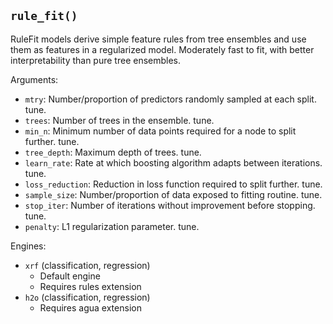 ## `rule_fit()`

RuleFit models derive simple feature rules from tree ensembles and use them as features in a regularized model. Moderately fast to fit, with better interpretability than pure tree ensembles.

Arguments:
* `mtry`: Number/proportion of predictors randomly sampled at each split. tune.
* `trees`: Number of trees in the ensemble. tune.
* `min_n`: Minimum number of data points required for a node to split further. tune.
* `tree_depth`: Maximum depth of trees. tune.
* `learn_rate`: Rate at which boosting algorithm adapts between iterations. tune.
* `loss_reduction`: Reduction in loss function required to split further. tune.
* `sample_size`: Number/proportion of data exposed to fitting routine. tune.
* `stop_iter`: Number of iterations without improvement before stopping. tune.
* `penalty`: L1 regularization parameter. tune.

Engines:
* `xrf` (classification, regression)
  - Default engine
  - Requires rules extension
* `h2o` (classification, regression)
  - Requires agua extension
